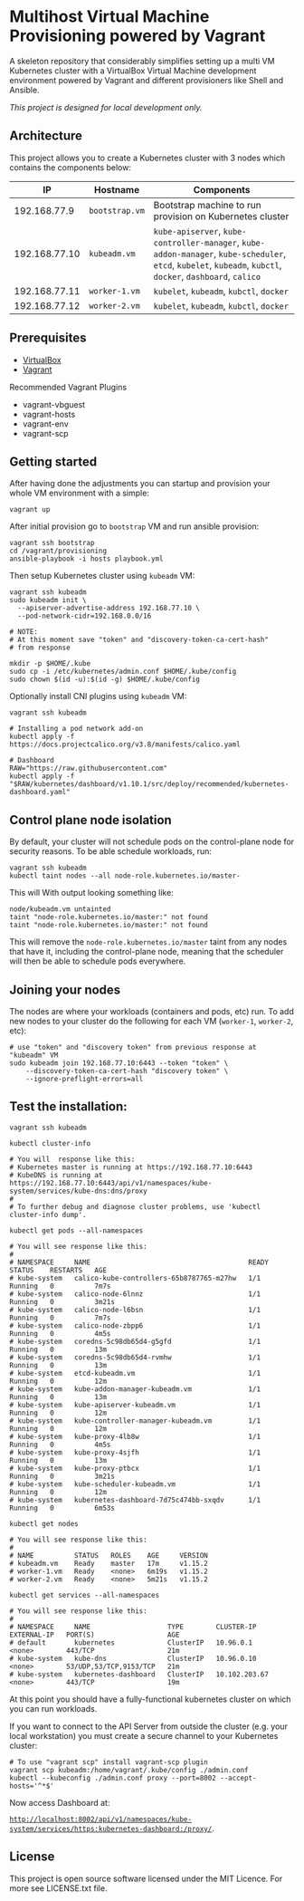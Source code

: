 # Multihost Virtual Machine Provisioning powered by Vagrant

A skeleton repository that considerably simplifies setting up a
multi VM Kubernetes cluster with a VirtualBox Virtual Machine development
environment powered by Vagrant and different provisioners like Shell and
Ansible.

_This project is designed for local development only._

## Architecture

This project allows you to create a Kubernetes cluster with 3 nodes which contains
the components below:

| IP            | Hostname       | Components                               |
| ------------- | -------------- | ---------------------------------------- |
| 192.168.77.9  | `bootstrap.vm` | Bootstrap machine to run provision on Kubernetes cluster |
| 192.168.77.10 | `kubeadm.vm`   | `kube-apiserver`, `kube-controller-manager`, `kube-addon-manager`, `kube-scheduler`, `etcd`, `kubelet`, `kubeadm`, `kubctl`, `docker`, `dashboard`, `calico` |
| 192.168.77.11 | `worker-1.vm`  | `kubelet`, `kubeadm`, `kubctl`, `docker` |
| 192.168.77.12 | `worker-2.vm`  | `kubelet`, `kubeadm`, `kubctl`, `docker` |

## Prerequisites

- [VirtualBox](https://virtualbox.org/)
- [Vagrant](https://vagrantup.com/)

Recommended Vagrant Plugins

- vagrant-vbguest
- vagrant-hosts
- vagrant-env
- vagrant-scp

## Getting started

After having done the adjustments you can startup and provision your
whole VM environment with a simple:

```shell script
vagrant up
```

After initial provision go to `bootstrap` VM and run ansible provision:

```shell script
vagrant ssh bootstrap
cd /vagrant/provisioning
ansible-playbook -i hosts playbook.yml
```

Then setup Kubernetes cluster using `kubeadm` VM:

```shell script
vagrant ssh kubeadm
sudo kubeadm init \
  --apiserver-advertise-address 192.168.77.10 \
  --pod-network-cidr=192.168.0.0/16

# NOTE:
# At this moment save "token" and "discovery-token-ca-cert-hash"
# from response

mkdir -p $HOME/.kube
sudo cp -i /etc/kubernetes/admin.conf $HOME/.kube/config
sudo chown $(id -u):$(id -g) $HOME/.kube/config
```

Optionally install CNI plugins using `kubeadm` VM:

```shell script
vagrant ssh kubeadm

# Installing a pod network add-on
kubectl apply -f https://docs.projectcalico.org/v3.8/manifests/calico.yaml

# Dashboard
RAW="https://raw.githubusercontent.com"
kubectl apply -f "$RAW/kubernetes/dashboard/v1.10.1/src/deploy/recommended/kubernetes-dashboard.yaml"
```

## Control plane node isolation

By default, your cluster will not schedule pods on the control-plane node for security reasons.
To be able schedule workloads, run:

```shell script
vagrant ssh kubeadm
kubectl taint nodes --all node-role.kubernetes.io/master-
```

This will With output looking something like:

```
node/kubeadm.vm untainted
taint "node-role.kubernetes.io/master:" not found
taint "node-role.kubernetes.io/master:" not found
```

This will remove the `node-role.kubernetes.io/master` taint from any nodes that have it,
including the control-plane node, meaning that the scheduler will then be able to schedule pods everywhere.


## Joining your nodes

The nodes are where your workloads (containers and pods, etc) run.
To add new nodes to your cluster do the following for each VM (`worker-1`, `worker-2`, etc):

```shell script
# use "token" and "discovery token" from previous response at "kubeadm" VM
sudo kubeadm join 192.168.77.10:6443 --token "token" \
    --discovery-token-ca-cert-hash "discovery token" \
    --ignore-preflight-errors=all
```

## Test the installation:

```shell script
vagrant ssh kubeadm

kubectl cluster-info

# You will  response like this:
# Kubernetes master is running at https://192.168.77.10:6443
# KubeDNS is running at https://192.168.77.10:6443/api/v1/namespaces/kube-system/services/kube-dns:dns/proxy
#
# To further debug and diagnose cluster problems, use 'kubectl cluster-info dump'.

kubectl get pods --all-namespaces

# You will see response like this:
#
# NAMESPACE     NAME                                       READY   STATUS    RESTARTS   AGE
# kube-system   calico-kube-controllers-65b8787765-m27hw   1/1     Running   0          7m7s
# kube-system   calico-node-6lnnz                          1/1     Running   0          3m21s
# kube-system   calico-node-l6bsn                          1/1     Running   0          7m7s
# kube-system   calico-node-zbpp6                          1/1     Running   0          4m5s
# kube-system   coredns-5c98db65d4-g5gfd                   1/1     Running   0          13m
# kube-system   coredns-5c98db65d4-rvmhw                   1/1     Running   0          13m
# kube-system   etcd-kubeadm.vm                            1/1     Running   0          12m
# kube-system   kube-addon-manager-kubeadm.vm              1/1     Running   0          13m
# kube-system   kube-apiserver-kubeadm.vm                  1/1     Running   0          12m
# kube-system   kube-controller-manager-kubeadm.vm         1/1     Running   0          12m
# kube-system   kube-proxy-4lb8w                           1/1     Running   0          4m5s
# kube-system   kube-proxy-4sjfh                           1/1     Running   0          13m
# kube-system   kube-proxy-ptbcx                           1/1     Running   0          3m21s
# kube-system   kube-scheduler-kubeadm.vm                  1/1     Running   0          12m
# kube-system   kubernetes-dashboard-7d75c474bb-sxqdv      1/1     Running   0          6m53s

kubectl get nodes

# You will see response like this:
#
# NAME          STATUS   ROLES    AGE     VERSION
# kubeadm.vm    Ready    master   17m     v1.15.2
# worker-1.vm   Ready    <none>   6m19s   v1.15.2
# worker-2.vm   Ready    <none>   5m21s   v1.15.2

kubectl get services --all-namespaces

# You will see response like this:
#
# NAMESPACE     NAME                   TYPE        CLUSTER-IP      EXTERNAL-IP   PORT(S)                  AGE
# default       kubernetes             ClusterIP   10.96.0.1       <none>        443/TCP                  21m
# kube-system   kube-dns               ClusterIP   10.96.0.10      <none>        53/UDP,53/TCP,9153/TCP   21m
# kube-system   kubernetes-dashboard   ClusterIP   10.102.203.67   <none>        443/TCP                  19m
```

At this point you should have a fully-functional kubernetes cluster on which you can run workloads.

If you want to connect to the API Server from outside the cluster (e.g. your local workstation)
you must create a secure channel to your Kubernetes cluster:

```shell script
# To use "vagrant scp" install vagrant-scp plugin
vagrant scp kubeadm:/home/vagrant/.kube/config ./admin.conf
kubectl --kubeconfig ./admin.conf proxy --port=8002 --accept-hosts='^*$'
```

Now access Dashboard at:

[`http://localhost:8002/api/v1/namespaces/kube-system/services/https:kubernetes-dashboard:/proxy/`](
http://localhost:8002/api/v1/namespaces/kube-system/services/https:kubernetes-dashboard:/proxy/).

## License

This project is open source software licensed under the MIT Licence.
For more see LICENSE.txt file.
